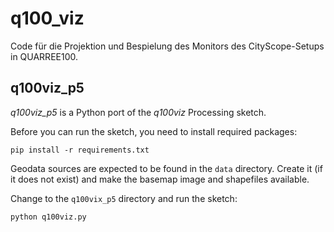 # q100_viz

Code für die Projektion und Bespielung des Monitors des CityScope-Setups in QUARREE100.

## q100viz_p5

*q100viz_p5* is a Python port of the *q100viz* Processing sketch.

Before you can run the sketch, you need to install required packages:
```
pip install -r requirements.txt
```

Geodata sources are expected to be found in the `data` directory. Create it (if it does not exist) and make the basemap image and shapefiles available.

Change to the `q100vix_p5` directory and run the sketch:
```
python q100viz.py
```